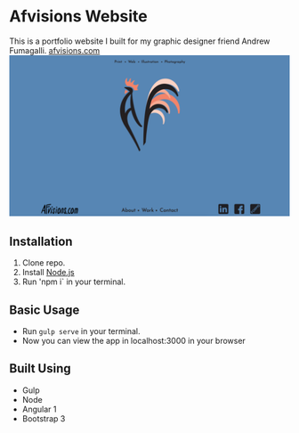 # Afvisions Website
This is a portfolio website I built for my graphic designer friend Andrew Fumagalli.
[afvisions.com](https://afvisions.com/)
![Alt Img](preview.png)

## Installation

1. Clone repo.
2. Install [Node.js](https://nodejs.org/en/download/)
3. Run 'npm i` in your terminal.


## Basic Usage

* Run `gulp serve` in your terminal.
* Now you can view the app in localhost:3000 in your browser

## Built Using

* Gulp
* Node
* Angular 1
* Bootstrap 3
